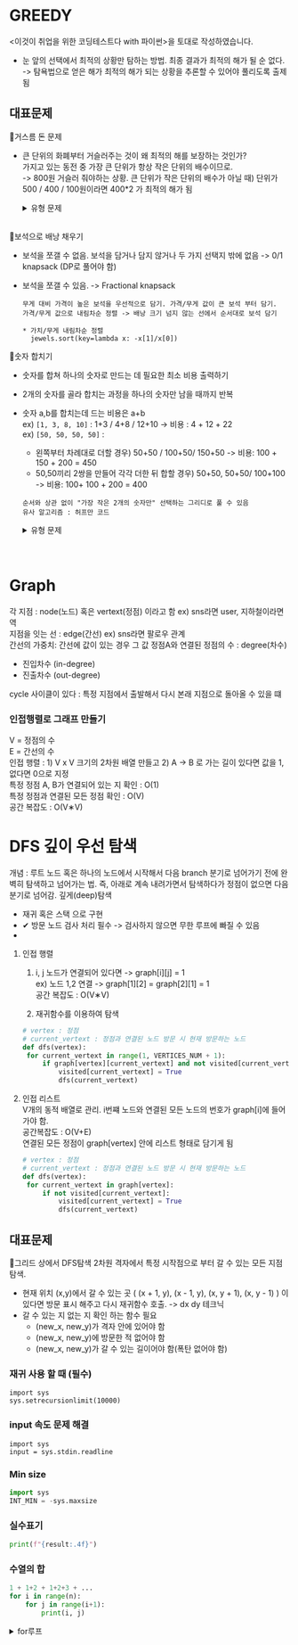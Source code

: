 # GREEDY

<이것이 취업을 위한 코딩테스트다 with 파이썬>을 토대로 작성하였습니다.

- 눈 앞의 선택에서 최적의 상황만 탐하는 방법. 최종 결과가 최적의 해가 될 순 없다. -> 탐욕법으로 얻은 해가 최적의 해가 되는 상황을 추론할 수 있어야 풀리도록 출제됨

## 대표문제

📂거스름 돈 문제

- 큰 단위의 화폐부터 거슬러주는 것이 왜 최적의 해를 보장하는 것인가? <br> 가지고 있는 동전 중 가장 큰 단위가 항상 작은 단위의 배수이므로. <br>
  -> 800원 거슬러 줘야하는 상황. 큰 단위가 작은 단위의 배수가 아닐 때) 단위가 500 / 400 / 100원이라면 400\*2 가 최적의 해가 됨

  <details>
  <summary>유형 문제</summary> </br>
  <div markdown="1">
    11047
  </div>
  </details>
  </br>

📂보석으로 배낭 채우기

- 보석을 쪼갤 수 없음. 보석을 담거나 담지 않거나 두 가지 선택지 밖에 없음
  -> 0/1 knapsack (DP로 풀어야 함)
- 보석을 쪼갤 수 있음. -> Fractional knapsack

  ```
  무게 대비 가격이 높은 보석을 우선적으로 담기. 가격/무게 값이 큰 보석 부터 담기.
  가격/무게 값으로 내림차순 정렬 -> 배낭 크기 넘지 않는 선에서 순서대로 보석 담기

  * 가치/무게 내림차순 정렬
    jewels.sort(key=lambda x: -x[1]/x[0])
  ```

📂숫자 합치기

- 숫자를 합쳐 하나의 숫자로 만드는 데 필요한 최소 비용 출력하기
- 2개의 숫자를 골라 합치는 과정을 하나의 숫자만 남을 때까지 반복
- 숫자 a,b를 합치는데 드는 비용은 a+b </br>
  ex) `[1, 3, 8, 10]` : 1+3 / 4+8 / 12+10 -> 비용 : 4 + 12 + 22 </br>
  ex) `[50, 50, 50, 50]` : </br>

  - 왼쪽부터 차례대로 더할 경우) 50+50 / 100+50/ 150+50 -> 비용: 100 + 150 + 200 = 450
  - 50,50끼리 2쌍을 만들어 각각 더한 뒤 합할 경우) 50+50, 50+50/ 100+100 -> 비용: 100+ 100 + 200 = 400

  ```
  순서와 상관 없이 "가장 작은 2개의 숫자만" 선택하는 그리디로 풀 수 있음
  유사 알고리즘 : 허프만 코드

  ```

  <details>
  <summary>유형 문제</summary> </br>
  <div markdown="1">
    11399.py
  </div>
  </details>
  </br>
  </br>

# Graph

각 지점 : node(노드) 혹은 vertext(정점) 이라고 함
ex) sns라면 user, 지하철이라면 역 </br>
지점을 잇는 선 : edge(간선) ex) sns라면 팔로우 관계 </br>
간선의 가중치: 간선에 값이 있는 경우 그 값
정점A와 연결된 정점의 수 : degree(차수)

- 진입차수 (in-degree)
- 진출차수 (out-degree)

cycle 사이클이 있다 : 특정 지점에서 출발해서 다시 본래 지점으로 돌아올 수 있을 떄

### 인접행렬로 그래프 만들기

V = 정점의 수 </br>
E = 간선의 수 </br>
인접 행렬 : 1) V x V 크기의 2차원 배열 만들고 2) A -> B 로 가는 길이 있다면 값을 1, 없다면 0으로 지정 </br>
특정 정점 A, B가 연결되어 있는 지 확인 : O(1)</br>
특정 정점과 연결된 모든 정점 확인 : O(V)</br>
공간 복잡도 : O(V∗V)</br>

# DFS 깊이 우선 탐색

개념 : 루트 노드 혹은 하나의 노드에서 시작해서 다음 branch 분기로 넘어가기 전에 완벽히 탐색하고 넘어가는 법. 즉, 아래로 계속 내려가면서 탐색하다가 정점이 없으면 다음 분기로 넘어감. 깊게(deep)탐색

- 재귀 혹은 스택 으로 구현
- ✔ 방문 노드 검사 처리 필수 -> 검사하지 않으면 무한 루프에 빠질 수 있음
-

1. 인접 행렬 </br>

   1. i, j 노드가 연결되어 있다면 -> graph[i][j] = 1 </br>
      ex) 노드 1,2 연결 -> graph[1][2] = graph[2][1] = 1 </br>
      공간 복잡도 : O(V∗V)

   2. 재귀함수를 이용하여 탐색

   ```python
   # vertex : 정점
   # current_vertext : 정점과 연결된 노드 방문 시 현재 방문하는 노드
   def dfs(vertex):
    for current_vertext in range(1, VERTICES_NUM + 1):
        if graph[vertex][current_vertext] and not visited[current_vertext]:
            visited[current_vertext] = True
            dfs(current_vertext)

   ```

2. 인접 리스트 </br>
   V개의 동적 배열로 관리. i번쨰 노드와 연결된 모든 노드의 번호가 graph[i]에 들어가야 함. </br>
   공간복잡도 : O(V+E)</br>
   연결된 모든 정점이 graph[vertex] 안에 리스트 형태로 담기게 됨

   ```python
   # vertex : 정점
   # current_vertext : 정점과 연결된 노드 방문 시 현재 방문하는 노드
   def dfs(vertex):
    for current_vertext in graph[vertex]:
        if not visited[current_vertext]:
            visited[current_vertext] = True
            dfs(current_vertext)

   ```
   
## 대표문제

📂그리드 상에서 DFS탐색
2차원 격자에서 특정 시작점으로 부터 갈 수 있는 모든 지점 탐색.
- 현재 위치 (x,y)에서 갈 수 있는 곳 ( (x + 1, y), (x - 1, y), (x, y + 1), (x, y - 1) ) 이 있다면 방문 표시 해주고 다시 재귀함수 호출. -> dx dy 테크닉
- 갈 수 있는 지 없는 지 확인 하는 함수 필요 
  - (new_x, new_y)가 격자 안에 있어야 함
  - (new_x, new_y)에 방문한 적 없어야 함
  - (new_x, new_y)가 갈 수 있는 길이어야 함(폭탄 없어야 함)

### 재귀 사용 할 때 (필수)
```pyhon
import sys
sys.setrecursionlimit(10000)
```
### input 속도 문제 해결

```
import sys
input = sys.stdin.readline
```

### Min size

```python
import sys
INT_MIN = -sys.maxsize
```

### 실수표기

```python
print(f"{result:.4f}")
```

### 수열의 합

```python
1 + 1+2 + 1+2+3 + ...
for i in range(n):
    for j in range(i+1):
        print(i, j)

```

<details>
<summary>for루프</summary> </br>
<div markdown="1">
  ```python
  for i in range(n): 
    for j in range(i+1):
        print(i, j)
  0 0
  1 0
  1 1
  2 0
  2 1
  2 2
  3 0
  3 1
  3 2
  3 3
  4 0
  4 1
  4 2
  4 3
  4 4
```
</div>
</details>
